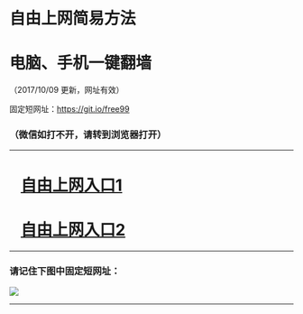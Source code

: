 ﻿# 自由上网简易方法

# 电脑、手机一键翻墙

（2017/10/09 更新，网址有效）

固定短网址：https://git.io/free99

### （微信如打不开，请转到浏览器打开）


***





# &nbsp;&nbsp; <a href="http://ft646428322.fwq-tz-1001.info/fwqtz01.html?t=100900127952 " target="_blank">自由上网入口1</a>
# &nbsp;&nbsp; <a href="http://ft689323185.fwq-tz-1002.info/fwqtz02.html?t=10090018734 " target="_blank">自由上网入口2</a>
***

### 请记住下图中固定短网址：

<img src="https://s3-us-west-2.amazonaws.com/fwq-1001/yjfq-20170905okok.png" /> 


***

